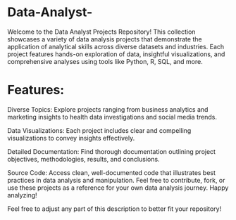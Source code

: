 # Data-Analyst-
Welcome to the Data Analyst Projects Repository! This collection showcases a variety of data analysis projects that demonstrate the application of analytical skills across diverse datasets and industries. Each project features hands-on exploration of data, insightful visualizations, and comprehensive analyses using tools like Python, R, SQL, and more.

# Features:

Diverse Topics: Explore projects ranging from business analytics and marketing insights to health data investigations and social media trends.

Data Visualizations: Each project includes clear and compelling visualizations to convey insights effectively.

Detailed Documentation: Find thorough documentation outlining project objectives, methodologies, results, and conclusions.

Source Code: Access clean, well-documented code that illustrates best practices in data analysis and manipulation.
Feel free to contribute, fork, or use these projects as a reference for your own data analysis journey. Happy analyzing!

Feel free to adjust any part of this description to better fit your repository!

